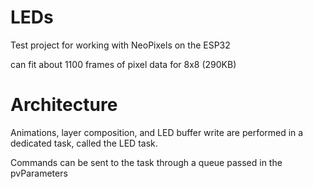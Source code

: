 # LEDs
Test project for working with NeoPixels on the ESP32

can fit about 1100 frames of pixel data for 8x8 (290KB)

# Architecture
Animations, layer composition, and LED buffer write are performed in a dedicated task, called the LED task.

Commands can be sent to the task through a queue passed in the pvParameters
